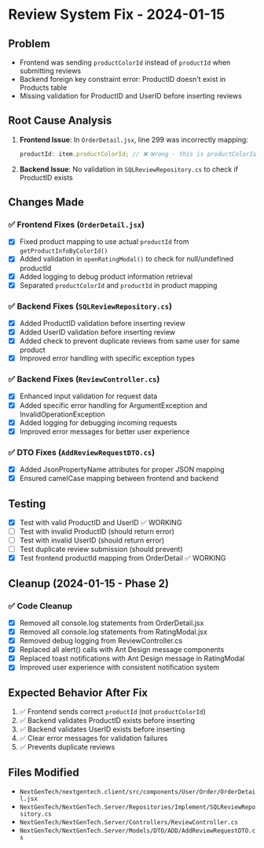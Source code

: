 # Review System Fix - 2024-01-15

## Problem

- Frontend was sending `productColorId` instead of `productId` when submitting reviews
- Backend foreign key constraint error: ProductID doesn't exist in Products table
- Missing validation for ProductID and UserID before inserting reviews

## Root Cause Analysis

1. **Frontend Issue**: In `OrderDetail.jsx`, line 299 was incorrectly mapping:

   ```javascript
   productId: item.productColorId; // ❌ Wrong - this is productColorId, not productId
   ```

2. **Backend Issue**: No validation in `SQLReviewRepository.cs` to check if ProductID exists

## Changes Made

### ✅ Frontend Fixes (`OrderDetail.jsx`)

- [x] Fixed product mapping to use actual `productId` from `getProductInfoByColorId()`
- [x] Added validation in `openRatingModal()` to check for null/undefined productId
- [x] Added logging to debug product information retrieval
- [x] Separated `productColorId` and `productId` in product mapping

### ✅ Backend Fixes (`SQLReviewRepository.cs`)

- [x] Added ProductID validation before inserting review
- [x] Added UserID validation before inserting review
- [x] Added check to prevent duplicate reviews from same user for same product
- [x] Improved error handling with specific exception types

### ✅ Backend Fixes (`ReviewController.cs`)

- [x] Enhanced input validation for request data
- [x] Added specific error handling for ArgumentException and InvalidOperationException
- [x] Added logging for debugging incoming requests
- [x] Improved error messages for better user experience

### ✅ DTO Fixes (`AddReviewRequestDTO.cs`)

- [x] Added JsonPropertyName attributes for proper JSON mapping
- [x] Ensured camelCase mapping between frontend and backend

## Testing

- [x] Test with valid ProductID and UserID ✅ WORKING
- [ ] Test with invalid ProductID (should return error)
- [ ] Test with invalid UserID (should return error)
- [ ] Test duplicate review submission (should prevent)
- [x] Test frontend productId mapping from OrderDetail ✅ WORKING

## Cleanup (2024-01-15 - Phase 2)

### ✅ Code Cleanup

- [x] Removed all console.log statements from OrderDetail.jsx
- [x] Removed all console.log statements from RatingModal.jsx
- [x] Removed debug logging from ReviewController.cs
- [x] Replaced all alert() calls with Ant Design message components
- [x] Replaced toast notifications with Ant Design message in RatingModal
- [x] Improved user experience with consistent notification system

## Expected Behavior After Fix

1. ✅ Frontend sends correct `productId` (not `productColorId`)
2. ✅ Backend validates ProductID exists before inserting
3. ✅ Backend validates UserID exists before inserting
4. ✅ Clear error messages for validation failures
5. ✅ Prevents duplicate reviews

## Files Modified

- `NextGenTech/nextgentech.client/src/components/User/Order/OrderDetail.jsx`
- `NextGenTech/NextGenTech.Server/Repositories/Implement/SQLReviewRepository.cs`
- `NextGenTech/NextGenTech.Server/Controllers/ReviewController.cs`
- `NextGenTech/NextGenTech.Server/Models/DTO/ADD/AddReviewRequestDTO.cs`
